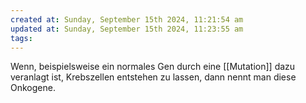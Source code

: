 ```yaml
---
created at: Sunday, September 15th 2024, 11:21:54 am
updated at: Sunday, September 15th 2024, 11:23:55 am
tags: 
---
```

Wenn, beispielsweise ein normales Gen durch eine [[Mutation]] dazu veranlagt ist, Krebszellen entstehen zu lassen, dann nennt man diese Onkogene.